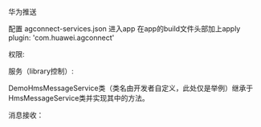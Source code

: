 华为推送

配置 agconnect-services.json 进入app
在app的build文件头部加上apply plugin: 'com.huawei.agconnect'

权限:



服务（library控制）:

DemoHmsMessageService类（类名由开发者自定义，此处仅是举例）继承于HmsMessageService类并实现其中的方法。
<service
    android:name=".DemoHmsMessageService"
    android:exported="false">
    <intent-filter>
        <action android:name="com.huawei.push.action.MESSAGING_EVENT"/>
    </intent-filter>
</service>

消息接收：

